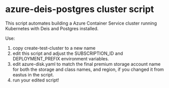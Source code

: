 # azure-deis-postgres cluster script

This script automates building a Azure Container Service cluster running Kubernetes with Deis and Postgres installed.

Use:

1. copy create-test-cluster to a new name
2. edit this script and adjust the SUBSCRIPTION_ID and DEPLOYMENT_PREFIX environment variables.
3. edit azure-disk.yaml to match the final premium storage account name for both the storage and class names, and region, if you changed it from eastus in the script.
4. run your edited script!
